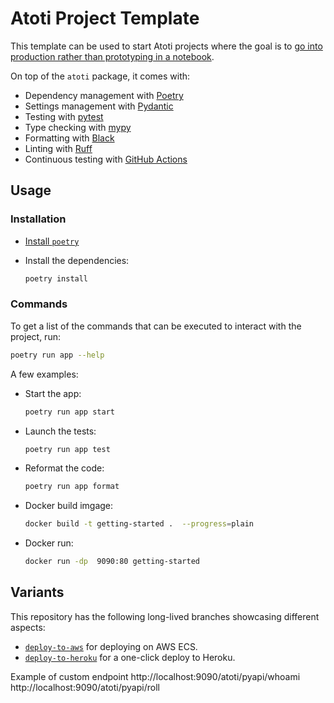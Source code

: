 # Atoti Project Template

This template can be used to start Atoti projects where the goal is to [go into production rather than prototyping in a notebook](https://docs.atoti.io/latest/deployment/going_from_a_notebook_to_an_app.html).

On top of the `atoti` package, it comes with:

- Dependency management with [Poetry](https://python-poetry.org)
- Settings management with [Pydantic](https://docs.pydantic.dev/latest/usage/settings)
- Testing with [pytest](https://docs.pytest.org)
- Type checking with [mypy](http://mypy-lang.org)
- Formatting with [Black](https://black.readthedocs.io)
- Linting with [Ruff](https://beta.ruff.rs)
- Continuous testing with [GitHub Actions](https://github.com/features/actions)

## Usage

### Installation

- [Install `poetry`](https://python-poetry.org/docs/#installation)
- Install the dependencies:

  ```bash
  poetry install
  ```

### Commands

To get a list of the commands that can be executed to interact with the project, run:

```bash
poetry run app --help
```

A few examples:

- Start the app:

  ```bash
  poetry run app start
  ```

- Launch the tests:

  ```bash
  poetry run app test
  ```

- Reformat the code:

  ```bash
  poetry run app format
  ```

- Docker build imgage:

  ```bash
  docker build -t getting-started .  --progress=plain

  ```

- Docker run:

  ```bash
  docker run -dp  9090:80 getting-started

  ```

## Variants

This repository has the following long-lived branches showcasing different aspects:

- [`deploy-to-aws`](https://github.com/atoti/project-template/tree/deploy-to-aws) for deploying on AWS ECS.
- [`deploy-to-heroku`](https://github.com/atoti/project-template/tree/deploy-to-heroku) for a one-click deploy to Heroku.

Example of custom endpoint
http://localhost:9090/atoti/pyapi/whoami
http://localhost:9090/atoti/pyapi/roll
